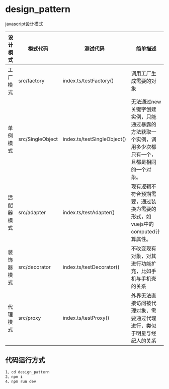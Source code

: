 # design_pattern

javascript设计模式

| 设计模式 | 模式代码 | 测试代码 | 简单描述 |
| - | -| - | - |
| 工厂模式 | src/factory | index.ts/testFactory() | 调用工厂生成需要的对象 |
| 单例模式 | src/SingleObject | index.ts/testSingleObject() | 无法通过new关键字创建实例，只能通过暴露的方法获取一个实例，调用多少次都只有一个，且都是相同的一个对象。
| 适配器模式 | src/adapter | index.ts/testAdapter() | 现有逻辑不符合预期需要，通过装换为需要的形式，如vuejs中的computed计算属性。
| 装饰器模式 | src/decorator | index.ts/testDecorator() | 不改变现有对象，对其进行功能扩充，比如手机与手机壳的关系 |
| 代理模式 | src/proxy | index.ts/testProxy() | 外界无法直接访问被代理对象，需要通过代理进行，类似于明星与经纪人的关系 |

## 代码运行方式

```bash
1、cd design_pattern
2、npm i
4、npm run dev

```

